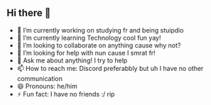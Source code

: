 ## Hi there 👋

<!--
**Darkshipreturn/Darkshipreturn** is a ✨ _special_ ✨ repository because its `README.md` (this file) appears on your GitHub profile.

Here are some ideas to get you started:
-->
- 🔭 I’m currently working on studying fr and being stuipdio
- 🌱 I’m currently learning Technology cool fun yay!
- 👯 I’m looking to collaborate on anything cause why not?
- 🤔 I’m looking for help with nun cause I smrat fr!
- 💬 Ask me about anything! I try to help
- 📫 How to reach me: Discord preferabbly but uh I have no other communication
- 😄 Pronouns: he/him
- ⚡ Fun fact: I have no friends :/ rip
